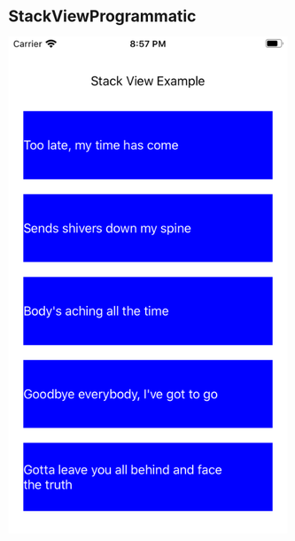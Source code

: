 # StackViewProgrammatic
![](StackViewProgrammatic/Simulator%20Screen%20Shot%20-%20iPhone%208%20-%202020-06-02%20at%2020.57.41.png)
